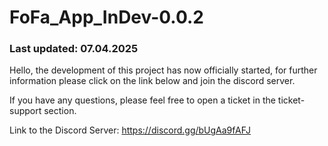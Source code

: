 # FoFa_App_InDev-0.0.2

### Last updated: 07.04.2025

Hello, the development of this project has now officially started, for further information please click on the link below and join the discord server.

If you have any questions, please feel free to open a ticket in the ticket-support section.

Link to the Discord Server: https://discord.gg/bUgAa9fAFJ
